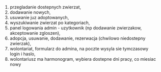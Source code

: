 1. przegladanie dostepnych zwierzat, 
2. dodawanie nowych, 
3. usuwanie juz adoptowanych, 
4. wyszukiwanie zwierzat po kategoriach,
5. panel logowania admin - uzytkownik (np dodawanie zwierzakow, akceptowanie zgloszen),
6. adopcja, usuwanie, dodawanie, rezerwacja (chwilowo niedostepny zwierzak),
7. wolontariat, formularz do admina, na poczte wysyla sie tymczasowy login i haslo, 
8. wolontariusz ma harmonogram, wybiera dostepne dni pracy, co miesiac nowy
